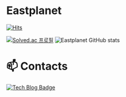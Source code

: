 # Eastplanet
[![Hits](https://hits.seeyoufarm.com/api/count/incr/badge.svg?url=https%3A%2F%2Fgithub.com%2FC0C0BALL&count_bg=%23888888&title_bg=%23000000&icon=&icon_color=%23701EC4&title=hits&edge_flat=false)](https://hits.seeyoufarm.com)

[![Solved.ac 프로필](http://mazassumnida.wtf/api/generate_badge?boj=ehdrb700606)](https://solved.ac/ehdrb700606) ![Eastplanet GitHub stats](https://github-readme-stats.vercel.app/api?username=Eastplanet&show_icons=true&theme=radical)

# 📫 Contacts
[![Tech Blog Badge](https://img.shields.io/badge/-Tech%20Blog-black?logo=github&link=https://eastplanet.tistory.com)](https://eastplanet.tistory.com)
